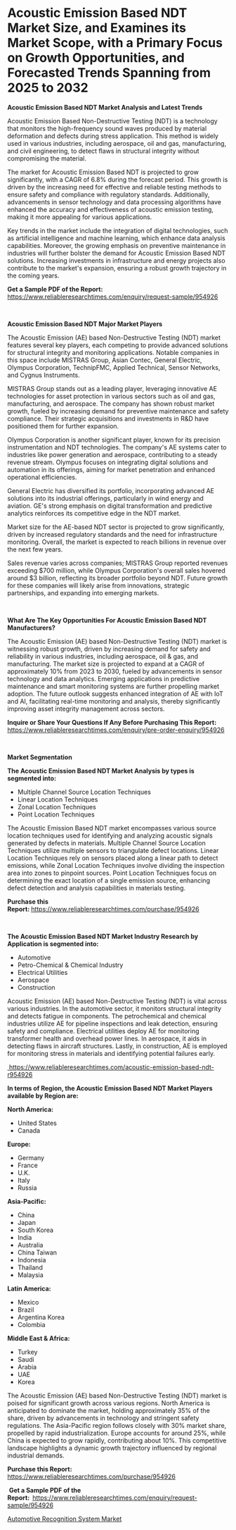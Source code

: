 <p><h1>Acoustic Emission Based NDT Market Size, and Examines its Market Scope, with a Primary Focus on Growth Opportunities, and Forecasted Trends Spanning from 2025 to 2032</h1></p><p><strong>Acoustic Emission Based NDT Market Analysis and Latest Trends</strong></p>
<p><p>Acoustic Emission Based Non-Destructive Testing (NDT) is a technology that monitors the high-frequency sound waves produced by material deformation and defects during stress application. This method is widely used in various industries, including aerospace, oil and gas, manufacturing, and civil engineering, to detect flaws in structural integrity without compromising the material. </p><p>The market for Acoustic Emission Based NDT is projected to grow significantly, with a CAGR of 6.8% during the forecast period. This growth is driven by the increasing need for effective and reliable testing methods to ensure safety and compliance with regulatory standards. Additionally, advancements in sensor technology and data processing algorithms have enhanced the accuracy and effectiveness of acoustic emission testing, making it more appealing for various applications.</p><p>Key trends in the market include the integration of digital technologies, such as artificial intelligence and machine learning, which enhance data analysis capabilities. Moreover, the growing emphasis on preventive maintenance in industries will further bolster the demand for Acoustic Emission Based NDT solutions. Increasing investments in infrastructure and energy projects also contribute to the market's expansion, ensuring a robust growth trajectory in the coming years.</p></p>
<p><strong>Get a Sample PDF of the Report:&nbsp;</strong> <a href="https://www.reliableresearchtimes.com/enquiry/request-sample/954926?utm_campaign=2989&utm_medium=2&utm_source=Github&utm_content=ia&utm_term=07032025&utm_id=acoustic-emission-based-ndt">https://www.reliableresearchtimes.com/enquiry/request-sample/954926</a></p>
<p>&nbsp;</p>
<p><strong>Acoustic Emission Based NDT Major Market Players</strong></p>
<p><p>The Acoustic Emission (AE) based Non-Destructive Testing (NDT) market features several key players, each competing to provide advanced solutions for structural integrity and monitoring applications. Notable companies in this space include MISTRAS Group, Asian Contec, General Electric, Olympus Corporation, TechnipFMC, Applied Technical, Sensor Networks, and Cygnus Instruments.</p><p>MISTRAS Group stands out as a leading player, leveraging innovative AE technologies for asset protection in various sectors such as oil and gas, manufacturing, and aerospace. The company has shown robust market growth, fueled by increasing demand for preventive maintenance and safety compliance. Their strategic acquisitions and investments in R&D have positioned them for further expansion.</p><p>Olympus Corporation is another significant player, known for its precision instrumentation and NDT technologies. The company's AE systems cater to industries like power generation and aerospace, contributing to a steady revenue stream. Olympus focuses on integrating digital solutions and automation in its offerings, aiming for market penetration and enhanced operational efficiencies.</p><p>General Electric has diversified its portfolio, incorporating advanced AE solutions into its industrial offerings, particularly in wind energy and aviation. GE's strong emphasis on digital transformation and predictive analytics reinforces its competitive edge in the NDT market.</p><p>Market size for the AE-based NDT sector is projected to grow significantly, driven by increased regulatory standards and the need for infrastructure monitoring. Overall, the market is expected to reach billions in revenue over the next few years.</p><p>Sales revenue varies across companies; MISTRAS Group reported revenues exceeding $700 million, while Olympus Corporation's overall sales hovered around $3 billion, reflecting its broader portfolio beyond NDT. Future growth for these companies will likely arise from innovations, strategic partnerships, and expanding into emerging markets.</p></p>
<p>&nbsp;</p>
<p><strong>What Are The Key Opportunities For Acoustic Emission Based NDT Manufacturers?</strong></p>
<p><p>The Acoustic Emission (AE) based Non-Destructive Testing (NDT) market is witnessing robust growth, driven by increasing demand for safety and reliability in various industries, including aerospace, oil & gas, and manufacturing. The market size is projected to expand at a CAGR of approximately 10% from 2023 to 2030, fueled by advancements in sensor technology and data analytics. Emerging applications in predictive maintenance and smart monitoring systems are further propelling market adoption. The future outlook suggests enhanced integration of AE with IoT and AI, facilitating real-time monitoring and analysis, thereby significantly improving asset integrity management across sectors.</p></p>
<p><strong>Inquire or Share Your Questions If Any Before Purchasing This Report:</strong> <a href="https://www.reliableresearchtimes.com/enquiry/pre-order-enquiry/954926?utm_campaign=2989&utm_medium=2&utm_source=Github&utm_content=ia&utm_term=07032025&utm_id=acoustic-emission-based-ndt">https://www.reliableresearchtimes.com/enquiry/pre-order-enquiry/954926</a></p>
<p>&nbsp;</p>
<p><strong>Market Segmentation</strong></p>
<p><strong>The Acoustic Emission Based NDT Market Analysis by types is segmented into:</strong></p>
<p><ul><li>Multiple Channel Source Location Techniques</li><li>Linear Location Techniques</li><li>Zonal Location Techniques</li><li>Point Location Techniques</li></ul></p>
<p><p>The Acoustic Emission Based NDT market encompasses various source location techniques used for identifying and analyzing acoustic signals generated by defects in materials. Multiple Channel Source Location Techniques utilize multiple sensors to triangulate defect locations. Linear Location Techniques rely on sensors placed along a linear path to detect emissions, while Zonal Location Techniques involve dividing the inspection area into zones to pinpoint sources. Point Location Techniques focus on determining the exact location of a single emission source, enhancing defect detection and analysis capabilities in materials testing.</p></p>
<p><strong>Purchase this Report:&nbsp;</strong><a href="https://www.reliableresearchtimes.com/purchase/954926?utm_campaign=2989&utm_medium=2&utm_source=Github&utm_content=ia&utm_term=07032025&utm_id=acoustic-emission-based-ndt">https://www.reliableresearchtimes.com/purchase/954926</a></p>
<p>&nbsp;</p>
<p><strong>The Acoustic Emission Based NDT Market Industry Research by Application is segmented into:</strong></p>
<p><ul><li>Automotive</li><li>Petro-Chemical & Chemical Industry</li><li>Electrical Utilities</li><li>Aerospace</li><li>Construction</li></ul></p>
<p><p>Acoustic Emission (AE) based Non-Destructive Testing (NDT) is vital across various industries. In the automotive sector, it monitors structural integrity and detects fatigue in components. The petrochemical and chemical industries utilize AE for pipeline inspections and leak detection, ensuring safety and compliance. Electrical utilities deploy AE for monitoring transformer health and overhead power lines. In aerospace, it aids in detecting flaws in aircraft structures. Lastly, in construction, AE is employed for monitoring stress in materials and identifying potential failures early.</p></p>
<p><a href="https://www.reliableresearchtimes.com/acoustic-emission-based-ndt-r954926?utm_campaign=2989&utm_medium=2&utm_source=Github&utm_content=ia&utm_term=07032025&utm_id=acoustic-emission-based-ndt">&nbsp;https://www.reliableresearchtimes.com/acoustic-emission-based-ndt-r954926</a></p>
<p><strong>In terms of Region, the Acoustic Emission Based NDT Market Players available by Region are:</strong></p>
<p>
    <p> <strong> North America: </strong>
        <ul>
            <li>United States</li>
            <li>Canada</li>
        </ul>
        </p> 
    <p> <strong> Europe: </strong>
        <ul>
            <li>Germany</li>
            <li>France</li>
            <li>U.K.</li>
            <li>Italy</li>
            <li>Russia</li>
        </ul>
        </p> 
    <p> <strong> Asia-Pacific: </strong>
        <ul>
            <li>China</li>
            <li>Japan</li>
            <li>South Korea</li>
            <li>India</li>
            <li>Australia</li>
            <li>China Taiwan</li>
            <li>Indonesia</li>
            <li>Thailand</li>
            <li>Malaysia</li>
        </ul>
        </p> 
    <p> <strong> Latin America: </strong>
        <ul>
            <li>Mexico</li>
            <li>Brazil</li>
            <li>Argentina Korea</li>
            <li>Colombia</li>
        </ul>
        </p> 
    <p> <strong> Middle East & Africa: </strong>
        <ul>
            <li>Turkey</li>
            <li>Saudi</li>
            <li>Arabia</li>
            <li>UAE</li>
            <li>Korea</li>
        </ul>
    </p>
    </p>
<p><p>The Acoustic Emission (AE) based Non-Destructive Testing (NDT) market is poised for significant growth across various regions. North America is anticipated to dominate the market, holding approximately 35% of the share, driven by advancements in technology and stringent safety regulations. The Asia-Pacific region follows closely with 30% market share, propelled by rapid industrialization. Europe accounts for around 25%, while China is expected to grow rapidly, contributing about 10%. This competitive landscape highlights a dynamic growth trajectory influenced by regional industrial demands.</p></p>
<p><strong>Purchase this Report: </strong><a href="https://www.reliableresearchtimes.com/purchase/954926?utm_campaign=2989&utm_medium=2&utm_source=Github&utm_content=ia&utm_term=07032025&utm_id=acoustic-emission-based-ndt">https://www.reliableresearchtimes.com/purchase/954926</a></p>
<p>&nbsp;<strong>Get a Sample PDF of the Report:&nbsp;&nbsp;</strong><a href="https://www.reliableresearchtimes.com/enquiry/request-sample/954926?utm_campaign=2989&utm_medium=2&utm_source=Github&utm_content=ia&utm_term=07032025&utm_id=acoustic-emission-based-ndt">https://www.reliableresearchtimes.com/enquiry/request-sample/954926</a></p>
<p><strong></strong></p>
<p><p><a href="https://github.com/elitasvimal/Market-Research-Report-List-1/blob/main/automotive-recognition-system-market.md?utm_campaign=2989&utm_medium=2&utm_source=Github&utm_content=ia&utm_term=07032025&utm_id=acoustic-emission-based-ndt">Automotive Recognition System Market</a></p></p>